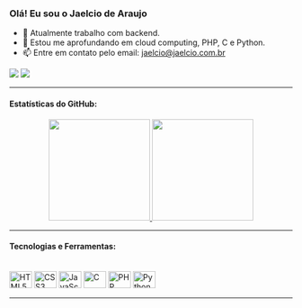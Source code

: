 ### Olá! Eu sou o Jaelcio de Araujo

- 🔭 Atualmente trabalho com backend.
- 🌱 Estou me aprofundando em cloud computing, PHP, C e Python.
- 📫 Entre em contato pelo email: [jaelcio@jaelcio.com.br](mailto:jaelcio@jaelcio.com.br)
<div>
  <a href="https://linkedin.com/in/jaelcio-de-araujo" target="_blank"><img src="https://img.shields.io/badge/-LinkedIn-%230077B5?style=for-the-badge&logo=linkedin&logoColor=white" target="_blank"></a>
  <a href="https://github.com/Jaelcio-de-Araujo" target="_blank"><img src="https://img.shields.io/badge/-GitHub-%23333?style=for-the-badge&logo=github&logoColor=white" target="_blank"></a>
</div>

---

#### Estatísticas do GitHub:

<div align="center">
  <a href="https://github.com/Jaelcio-de-Araujo">
    <img height="180em" src="https://github-readme-stats.vercel.app/api?username=Jaelcio-de-Araujo&show_icons=true&theme=dark&include_all_commits=true&count_private=true"/>
    <img height="180em" src="https://github-readme-stats.vercel.app/api/top-langs/?username=Jaelcio-de-Araujo&layout=compact&langs_count=7&theme=dark"/>
  </a>
</div>

---

#### Tecnologias e Ferramentas:

<div style="display: inline_block"><br>
  <img src="https://cdn.jsdelivr.net/gh/devicons/devicon/icons/html5/html5-original.svg" alt="HTML5" height="30" width="40"/>
  <img src="https://cdn.jsdelivr.net/gh/devicons/devicon/icons/css3/css3-original.svg" alt="CSS3" height="30" width="40"/>
  <img src="https://cdn.jsdelivr.net/gh/devicons/devicon/icons/javascript/javascript-original.svg" alt="JavaScript" height="30" width="40"/>
  <img src="https://cdn.jsdelivr.net/gh/devicons/devicon/icons/c/c-original.svg" alt="C" height="30" width="40"/>
  <img src="https://cdn.jsdelivr.net/gh/devicons/devicon/icons/php/php-plain.svg" alt="PHP" height="30" width="40"/>
  <img src="https://cdn.jsdelivr.net/gh/devicons/devicon/icons/python/python-original.svg" alt="Python" height="30" width="40"/>
</div>

---
